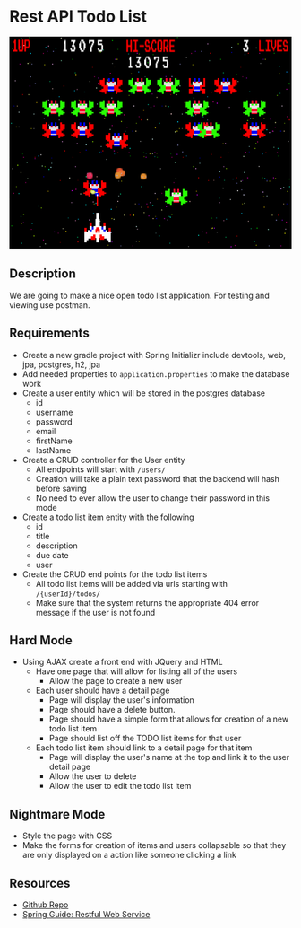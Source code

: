 # Rest API Todo List

![spaceinvaders](spaceinvaders.jpg)

## Description
We are going to make a nice open todo list application. For testing and viewing use postman.

## Requirements
* Create a new gradle project with Spring Initializr include devtools, web, jpa, postgres, h2, jpa
* Add needed properties to `application.properties` to make the database work
* Create a user entity which will be stored in the postgres database
	* id
	* username
	* password
	* email
	* firstName
	* lastName
* Create a CRUD controller for the User entity
	* All endpoints will start with `/users/`
	* Creation will take a plain text password that the backend will hash before saving
	* No need to ever allow the user to change their password in this mode
* Create a todo list item entity with the following
	* id
	* title
	* description
	* due date
	* user
* Create the CRUD end points for the todo list items
	* All todo list items will be added via urls starting with `/{userId}/todos/`
	* Make sure that the system returns the appropriate 404 error message if the user is not found

## Hard Mode
* Using AJAX create a front end with JQuery and HTML
	* Have one page that will allow for listing all of the users
		* Allow the page to create a new user
	* Each user should have a detail page
		* Page will display the user's information
		* Page should have a delete button.
		* Page should have a simple form that allows for creation of a new todo list item
		* Page should list off the TODO list items for that user
	* Each todo list item should link to a detail page for that item
		* Page will display the user's name at the top and link it to the user detail page		
		* Allow the user to delete
		* Allow the user to edit the todo list item

## Nightmare Mode
* Style the page with CSS
* Make the forms for creation of items and users collapsable so that they are only displayed on a action like someone clicking a link

## Resources
* [Github Repo](https://github.com/tiy-lv-java-2016-11/todo-api)
* [Spring Guide: Restful Web Service](https://spring.io/guides/gs/rest-service/)
